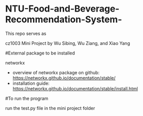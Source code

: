 # NTU-Food-and-Beverage-Recommendation-System-
This repo serves as

cz1003 Mini Project by Wu Sibing, Wu Ziang, and Xiao Yang

#External package to be installed

networkx
- overview of networkx package on github: https://networkx.github.io/documentation/stable/
- installation guide: https://networkx.github.io/documentation/stable/install.html

#To run the program

run the test.py file in the mini project folder
